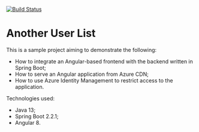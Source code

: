 [![Build Status](https://travis-ci.com/alexandernikiforov/user-list.svg?branch=master)](https://travis-ci.com/alexandernikiforov/user-list)
# Another User List
This is a sample project aiming to demonstrate the following:
* How to integrate an Angular-based frontend with the backend written in Spring Boot;
* How to serve an Angular application from Azure CDN;
* How to use Azure Identity Management to restrict access to the application.

Technologies used:
* Java 13;
* Spring Boot 2.2.1;
* Angular 8.
